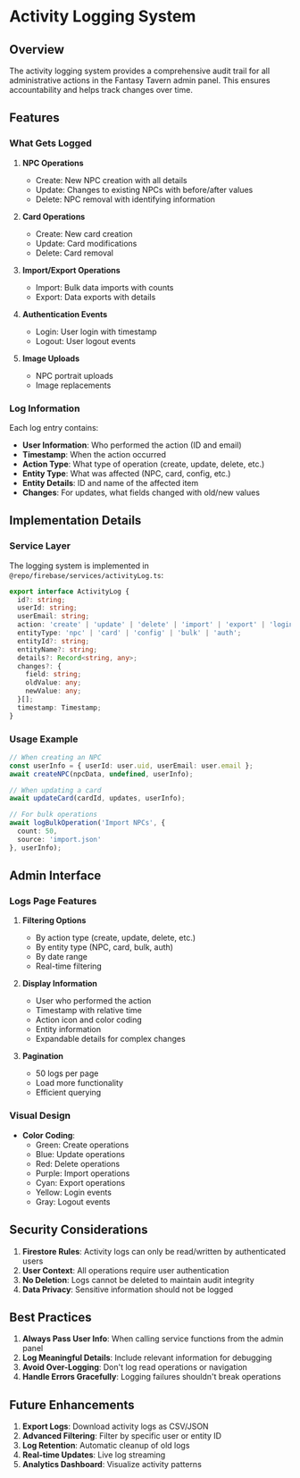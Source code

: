# Activity Logging System

## Overview

The activity logging system provides a comprehensive audit trail for all administrative actions in the Fantasy Tavern admin panel. This ensures accountability and helps track changes over time.

## Features

### What Gets Logged

1. **NPC Operations**
   - Create: New NPC creation with all details
   - Update: Changes to existing NPCs with before/after values
   - Delete: NPC removal with identifying information

2. **Card Operations**
   - Create: New card creation
   - Update: Card modifications
   - Delete: Card removal

3. **Import/Export Operations**
   - Import: Bulk data imports with counts
   - Export: Data exports with details

4. **Authentication Events**
   - Login: User login with timestamp
   - Logout: User logout events

5. **Image Uploads**
   - NPC portrait uploads
   - Image replacements

### Log Information

Each log entry contains:
- **User Information**: Who performed the action (ID and email)
- **Timestamp**: When the action occurred
- **Action Type**: What type of operation (create, update, delete, etc.)
- **Entity Type**: What was affected (NPC, card, config, etc.)
- **Entity Details**: ID and name of the affected item
- **Changes**: For updates, what fields changed with old/new values

## Implementation Details

### Service Layer

The logging system is implemented in `@repo/firebase/services/activityLog.ts`:

```typescript
export interface ActivityLog {
  id?: string;
  userId: string;
  userEmail: string;
  action: 'create' | 'update' | 'delete' | 'import' | 'export' | 'login' | 'logout';
  entityType: 'npc' | 'card' | 'config' | 'bulk' | 'auth';
  entityId?: string;
  entityName?: string;
  details?: Record<string, any>;
  changes?: {
    field: string;
    oldValue: any;
    newValue: any;
  }[];
  timestamp: Timestamp;
}
```

### Usage Example

```typescript
// When creating an NPC
const userInfo = { userId: user.uid, userEmail: user.email };
await createNPC(npcData, undefined, userInfo);

// When updating a card
await updateCard(cardId, updates, userInfo);

// For bulk operations
await logBulkOperation('Import NPCs', {
  count: 50,
  source: 'import.json'
}, userInfo);
```

## Admin Interface

### Logs Page Features

1. **Filtering Options**
   - By action type (create, update, delete, etc.)
   - By entity type (NPC, card, bulk, auth)
   - By date range
   - Real-time filtering

2. **Display Information**
   - User who performed the action
   - Timestamp with relative time
   - Action icon and color coding
   - Entity information
   - Expandable details for complex changes

3. **Pagination**
   - 50 logs per page
   - Load more functionality
   - Efficient querying

### Visual Design

- **Color Coding**:
  - Green: Create operations
  - Blue: Update operations
  - Red: Delete operations
  - Purple: Import operations
  - Cyan: Export operations
  - Yellow: Login events
  - Gray: Logout events

## Security Considerations

1. **Firestore Rules**: Activity logs can only be read/written by authenticated users
2. **User Context**: All operations require user authentication
3. **No Deletion**: Logs cannot be deleted to maintain audit integrity
4. **Data Privacy**: Sensitive information should not be logged

## Best Practices

1. **Always Pass User Info**: When calling service functions from the admin panel
2. **Log Meaningful Details**: Include relevant information for debugging
3. **Avoid Over-Logging**: Don't log read operations or navigation
4. **Handle Errors Gracefully**: Logging failures shouldn't break operations

## Future Enhancements

1. **Export Logs**: Download activity logs as CSV/JSON
2. **Advanced Filtering**: Filter by specific user or entity ID
3. **Log Retention**: Automatic cleanup of old logs
4. **Real-time Updates**: Live log streaming
5. **Analytics Dashboard**: Visualize activity patterns